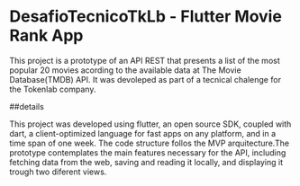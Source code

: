 # DesafioTecnicoTkLb - Flutter Movie Rank App

This project is a prototype of an API REST that presents a list of the most popular 20 movies acording to the available data at The Movie Database(TMDB) API. It was devoleped as part of a tecnical chalenge for the Tokenlab company. 

##details

This project was developed using flutter, an open source SDK, coupled with dart, a client-optimized language for fast apps on any platform, and in a time span of one week. The code structure follos the MVP arquitecture.The prototype contemplates the main features necessary for the API, including fetching data from the web, saving and reading it locally, and displaying it trough two diferent views.
